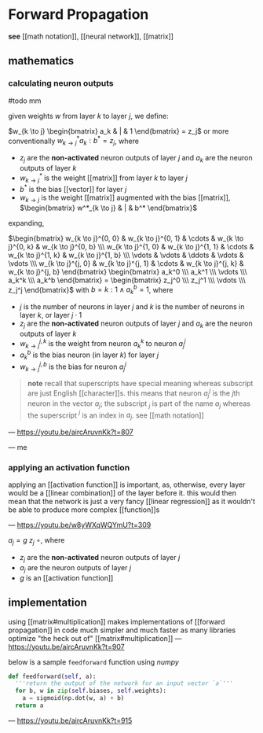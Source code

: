 # Forward Propagation

**see** [[math notation]], [[neural network]], [[matrix]]

## mathematics

### calculating neuron outputs

#todo mm

given weights $w$ from layer $k$ to layer $j$, we define:

$w_{k \to j} \begin{bmatrix} a_k & | & 1 \end{bmatrix} = z_j$ or more conventionally $w^*_{k \to j} a_k : b^* = z_j$, where

- $z_j$ are the **non-activated** neuron outputs of layer $j$ and $a_k$ are the neuron outputs of layer $k$
- $w^*_{k \to j}$ is the weight [[matrix]] from layer $k$ to layer $j$
- $b^*$ is the bias [[vector]] for layer $j$
- $w_{k \to j}$ is the weight [[matrix]] augmented with the bias [[matrix]], $\begin{bmatrix} w^*_{k \to j} & | & b^* \end{bmatrix}$

expanding,

$\begin{bmatrix} w_{k \to j}^{0, 0} & w_{k \to j}^{0, 1} & \cdots & w_{k \to j}^{0, k} & w_{k \to j}^{0, b} \\\ w_{k \to j}^{1, 0} & w_{k \to j}^{1, 1} & \cdots & w_{k \to j}^{1, k} & w_{k \to j}^{1, b} \\\ \vdots & \vdots & \ddots & \vdots & \vdots \\\ w_{k \to j}^{j, 0} & w_{k \to j}^{j, 1} & \cdots & w_{k \to j}^{j, k} & w_{k \to j}^{j, b} \end{bmatrix} \begin{bmatrix} a_k^0 \\\ a_k^1 \\\ \vdots \\\ a_k^k \\\ a_k^b \end{bmatrix} = \begin{bmatrix} z_j^0 \\\ z_j^1 \\\ \vdots \\\ z_j^j \end{bmatrix}$ with $b = k : 1 \land a_k^b = 1$, where

- $j$ is the number of neurons in layer $j$ and $k$ is the number of neurons in layer $k$, or layer $j \cdot 1$
- $z_j$ are the **non-activated** neuron outputs of layer $j$ and $a_k$ are the neuron outputs of layer $k$
- $w_{k \to j}^{j, k}$ is the weight from neuron $a_k^k$ to neuron $a_j^j$
- $a_k^b$ is the bias neuron (in layer $k$) for layer $j$
- $w_{k \to j}^{j, b}$ is the bias for neuron $a_j^j$

> **note** recall that superscripts have special meaning whereas subscript are just English [[character]]s. this means that neuron $a_j^j$ is the $j$th neuron in the vector $a_j$; the subscript $_j$ is part of the name $a_j$ whereas the superscript $^j$ is an index in $a_j$. see [[math notation]]

&mdash; <https://youtu.be/aircAruvnKk?t=807>

&mdash; me

### applying an activation function

applying an [[activation function]] is important, as, otherwise, every layer would be a [[linear combination]] of the layer before it. this would then mean that the network is just a very fancy [[linear regression]] as it wouldn't be able to produce more complex [[function]]s

&mdash; <https://youtu.be/w8yWXqWQYmU?t=309>

$a_j = g\ z_j\ \circ$, where

- $z_j$ are the **non-activated** neuron outputs of layer $j$
- $a_j$ are the neuron outputs of layer $j$
- $g$ is an [[activation function]]

## implementation

using [[matrix#multiplication]] makes implementations of [[forward propagation]] in code much simpler and much faster as many libraries optimize "the heck out of" [[matrix#multiplication]] &mdash; <https://youtu.be/aircAruvnKk?t=907>

below is a sample `feedforward` function using _numpy_

```python
def feedforward(self, a):
  '''return the output of the network for an input vector `a`'''
  for b, w in zip(self.biases, self.weights):
    a = sigmoid(np.dot(w, a) + b)
  return a
```

&mdash; <https://youtu.be/aircAruvnKk?t=915>
